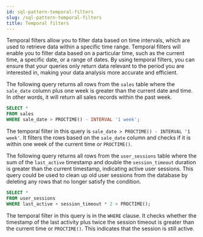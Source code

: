 ```yaml
---
id: sql-pattern-temporal-filters
slug: /sql-pattern-temporal-filters
title: Temporal filters
---
```


Temporal filters allow you to filter data based on time intervals, which are used to retrieve data within a specific time range. Temporal filters will enable you to filter data based on a particular time, such as the current time, a specific date, or a range of dates. By using temporal filters, you can ensure that your queries only return data relevant to the period you are interested in, making your data analysis more accurate and efficient.


The following query returns all rows from the `sales` table where the `sale_date` column plus one week is greater than the current date and time. In other words, it will return all sales records within the past week.

```sql
SELECT * 
FROM sales 
WHERE sale_date > PROCTIME() - INTERVAL '1 week';
```

The temporal filter in this query is `sale_date > PROCTIME() - INTERVAL '1 week'`. It filters the rows based on the `sale_date` column and checks if it is within one week of the current time or `PROCTIME()`.


The following query returns all rows from the `user_sessions` table where the sum of the `last_active` timestamp and double the `session_timeout` duration is greater than the current timestamp, indicating active user sessions. This query could be used to clean up old user sessions from the database by deleting any rows that no longer satisfy the condition.

```sql
SELECT * 
FROM user_sessions 
WHERE last_active + session_timeout * 2 > PROCTIME();
```

The temporal filter in this query is in the `WHERE` clause. It checks whether the timestamp of the last activity plus twice the session timeout is greater than the current time or `PROCTIME()`. This indicates that the session is still active.
